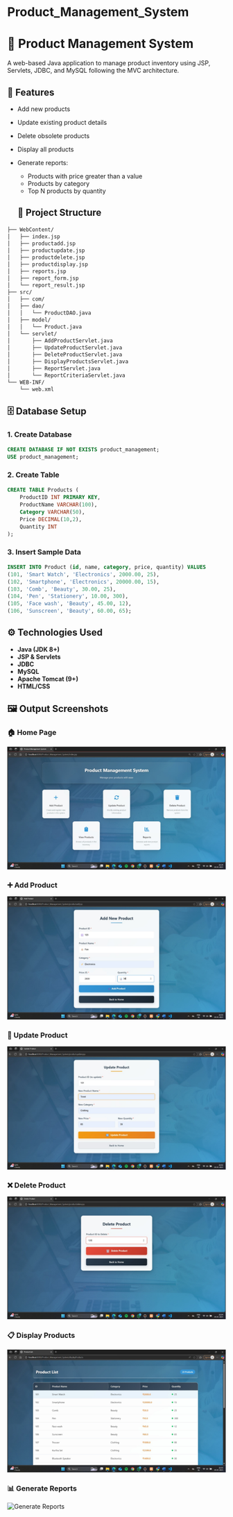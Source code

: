 # Product_Management_System


# 🛒 Product Management System

A web-based Java application to manage product inventory using JSP, Servlets, JDBC, and MySQL following the MVC architecture.

## 🚀 Features

- Add new products
- Update existing product details
- Delete obsolete products
- Display all products
- Generate reports:
  - Products with price greater than a value
  - Products by category
  - Top N products by quantity

  ## 📁 Project Structure

```ProductWebApp/
├── WebContent/
│   ├── index.jsp
│   ├── productadd.jsp
│   ├── productupdate.jsp
│   ├── productdelete.jsp
│   ├── productdisplay.jsp
│   ├── reports.jsp
│   ├── report_form.jsp
│   └── report_result.jsp
├── src/
│   ├── com/
│   ├── dao/
│   │   └── ProductDAO.java
│   ├── model/
│   │   └── Product.java
│   └── servlet/
│       ├── AddProductServlet.java
│       ├── UpdateProductServlet.java
│       ├── DeleteProductServlet.java
│       ├── DisplayProductsServlet.java
│       ├── ReportServlet.java
│       └── ReportCriteriaServlet.java
└── WEB-INF/
    └── web.xml
```


## 🗄️ Database Setup
### 1. Create Database

```sql
CREATE DATABASE IF NOT EXISTS product_management;
USE product_management;
```

### 2. Create Table

```sql
CREATE TABLE Products (
    ProductID INT PRIMARY KEY,
    ProductName VARCHAR(100),
    Category VARCHAR(50),
    Price DECIMAL(10,2),
    Quantity INT
);
```
### 3. Insert Sample Data
```sql
INSERT INTO Product (id, name, category, price, quantity) VALUES
(101, 'Smart Watch', 'Electronics', 2000.00, 25),
(102, 'Smartphone', 'Electronics', 20000.00, 15),
(103, 'Comb', 'Beauty', 30.00, 25),
(104, 'Pen', 'Stationery', 10.00, 300),
(105, 'Face wash', 'Beauty', 45.00, 12),
(106, 'Sunscreen', 'Beauty', 60.00, 65);


```

## ⚙️ Technologies Used

- **Java (JDK 8+)**
- **JSP & Servlets**
- **JDBC**
- **MySQL**
- **Apache Tomcat (9+)**
- **HTML/CSS**

## 🖼️ Output Screenshots

### 🏠 Home Page
![Home Page](screenshots/home.jpg)

### ➕ Add Product
![Add Product](screenshots/add.jpg)

### 📝 Update Product
![Update Product](screenshots/update.jpg)

### ❌ Delete Product
![Delete Product](screenshots/delete.jpg)

### 📋 Display Products
![Display Products](screenshots/display.jpg)

### 📊 Generate Reports
![Generate Reports](screenshots/reports.png)

